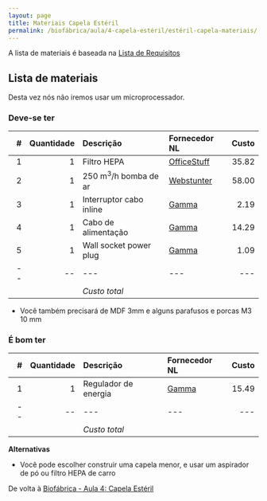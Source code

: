 ```yaml
---
layout: page
title: Materiais Capela Estéril
permalink: /biofábrica/aula/4-capela-estéril/estéril-capela-materiais/
---
```


A lista de materiais é baseada na [Lista de Requisitos](/biofactory/class/4-sterile-hood/requirements/)

## Lista de materiais

Desta vez nós não iremos usar um microprocessador.

### Deve-se ter

|#|Quantidade|Descrição|Fornecedor NL|Custo|
|-:|----:|:---------|:-------|---:|
|1|1|Filtro HEPA|[OfficeStuff](http://www.officestuff.nl/producten/9370101-hepa_filter_large/)|35.82|
|2|1|250 m<sup>3</sup>/h bomba de ar|[Webstunter](http://www.webstunter.com/ventilatie-afzuiging/centrifugaal-ventilator-afzuigmotor/direct-aangedreven-acv-centrifugaal-ventilator-afzuigmotor-250-m-h.html)|58.00|
|3|1|Interruptor cabo inline|[Gamma](https://www.gamma.nl/assortiment/gamma-snoerschakelaar-wit/p/B456235)|2.19|
|4|1|Cabo de alimentação|[Gamma](https://www.gamma.nl/assortiment/gamma-huishoudsnoer-rond-3x1-5-mm-wit-5-m/p/B457211)|14.29|
|5|1|Wall socket power plug|[Gamma](https://www.gamma.nl/assortiment/stekker-wit/p/B306915)|1.09|
|--|--|---|---|---|
|||*Custo total*|||

* Você também precisará de MDF 3mm e alguns parafusos e porcas M3 10 mm 

### É bom ter

|#|Quantidade|Descrição|Fornecedor NL|Custo|
|-:|----:|:---------|:-------|---:|
|1|1|Regulador de energia|[Gamma](https://www.gamma.nl/assortiment/gamma-snoerdimmer-halogeen-wit/p/B456265)|15.49|
|--|--|---|---|---|
|||*Custo total*|||

**Alternativas**

* Você pode escolher construir uma capela menor, e usar um aspirador de pó ou filtro HEPA de carro

De volta à [Biofábrica - Aula 4: Capela Estéril](/biofactory/class/4-sterile-hood/)
